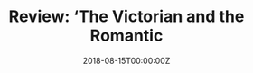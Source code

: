 ---
url: https://datebook.sfchronicle.com/books/the-victorian-and-the-romantic-by-nell-stevens
title: "Review: ‘The Victorian and the Romantic"
publication: The San Francisco Chronicle
date: 2018-08-15T00:00:00Z
image: ""
---